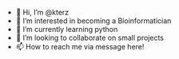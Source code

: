 - 👋 Hi, I’m @kterz
- 👀 I’m interested in becoming a Bioinformatician
- 🌱 I’m currently learning python
- 💞️ I’m looking to collaborate on small projects
- 📫 How to reach me via message here!

<!---
kterz/kterz is a ✨ special ✨ repository because its `README.md` (this file) appears on your GitHub profile.
You can click the Preview link to take a look at your changes.
--->
